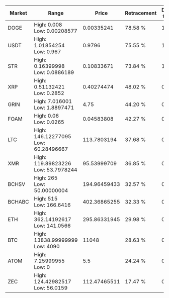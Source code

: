 | Market | Range | Price| Retracement | Doubles to 50% |
| --- | --- | --- | --- | --- |
| DOGE | High: 0.008<br />Low: 0.00208577 | 0.00335241 | 78.58 % | 1.50 |
| USDT | High: 1.01854254<br />Low: 0.967 | 0.9796 | 75.55 % | 1.01 |
| STR | High: 0.16399998<br />Low: 0.0886189 | 0.10833671 | 73.84 % | 1.17 |
| XRP | High: 0.51132421<br />Low: 0.2852 | 0.40274474 | 48.02 % | 0.00 |
| GRIN | High: 7.016001<br />Low: 1.8897471 | 4.75 | 44.20 % | 0.00 |
| FOAM | High: 0.06<br />Low: 0.0265 | 0.04583808 | 42.27 % | 0.00 |
| LTC | High: 146.12277095<br />Low: 60.28496667 | 113.7803194 | 37.68 % | 0.00 |
| XMR | High: 119.89823226<br />Low: 53.7978244 | 95.53999709 | 36.85 % | 0.00 |
| BCHSV | High: 265<br />Low: 50.00000004 | 194.96459433 | 32.57 % | 0.00 |
| BCHABC | High: 515<br />Low: 166.6416 | 402.36865255 | 32.33 % | 0.00 |
| ETH | High: 362.14192617<br />Low: 141.0566 | 295.86331945 | 29.98 % | 0.00 |
| BTC | High: 13838.99999999<br />Low: 4090 | 11048 | 28.63 % | 0.00 |
| ATOM | High: 7.25999955<br />Low: 0 | 5.5 | 24.24 % | 0.00 |
| ZEC | High: 124.42982517<br />Low: 56.0159 | 112.47465511 | 17.47 % | 0.00 |
